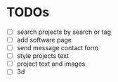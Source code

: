 # TODOs

-   [ ] search projects by search or tag
-   [ ] add software page
-   [ ] send message contact form
-   [ ] style projects text
-   [ ] project text and images
-   [ ] 3d
